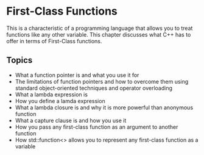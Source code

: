 # First-Class Functions
This is a characteristic of a programming language that allows you to
treat functions like any other variable.  This chapter discusses what
C++ has to offer in terms of First-Class functions.
## Topics
- What a function pointer is and what you use it for
- The limitations of function pointers and how to overcome them using standard
  object-oriented techniques and operator overloading
- What a lambda expression is
- How you define a lamda expression
- What a lambda closure is and why it is more powerful than anonymous function
- What a capture clause is and how you use it
- How you pass any first-class function as an argument to another function
- How std::function<> allows you to represent any first-class function as a variable